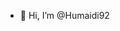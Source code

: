 - 👋 Hi, I’m @Humaidi92

<!---
Humaidi92/Humaidi92 is a ✨ special ✨ repository because its `README.md` (this file) appears on your GitHub profile.
You can click the Preview link to take a look at your changes.
--->
